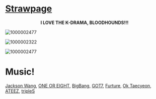 # [Strawpage](stopbrostoprakai.straw.page)
  **<p align="center">I LOVE THE K-DRAMA, BLOODHOUNDS!!!</p>**
  ![1000002477](https://github.com/user-attachments/assets/32e13971-bf89-4f73-9736-a929ab92a6fb)

![1000002322](https://github.com/user-attachments/assets/464d6a4d-123c-4d2d-b739-5d59f3a77ff0)

![1000002477](https://github.com/user-attachments/assets/d553dbfa-07f0-405a-973a-4f501d923fbf)

# Music!

[Jackson Wang](https://open.spotify.com/artist/1kfWoWgCugPkyxQP8lkRlY?si=I4GQvQhGSM6PzDUELKLh1w), [ONE OR EIGHT](https://open.spotify.com/artist/5bIttAFRf7URUmuuI9w7XA?si=y09ihDzyQC-ISw3QbvmZBg), [BigBang](https://open.spotify.com/artist/4Kxlr1PRlDKEB0ekOCyHgX?si=ZT2XDhexTlWDDjv_s08wiA), [GOT7](https://open.spotify.com/artist/6nfDaffa50mKtEOwR8g4df?si=KVXBtqrcSoSadTTkJy0p7Q), [Furture](https://open.spotify.com/artist/1RyvyyTE3xzB2ZywiAwp0i?si=_zNHd9EdQtKWv82D9C1iMQ), [Ok Taecyeon](https://open.spotify.com/artist/3bk5TbtyJDRrJ8lMQIzSPh?si=hQVjVqwASoqdaZyL8zdiGg), [ATEEZ](https://open.spotify.com/artist/68KmkJeZGfwe1OUaivBa2L?si=lYZkK0eaSmOHIJztQ36LOA), [tripleS](https://open.spotify.com/artist/5Z71xE9prhpHrqL5thVMyK?si=76bneEksT62ec0y7hTFnzA)
